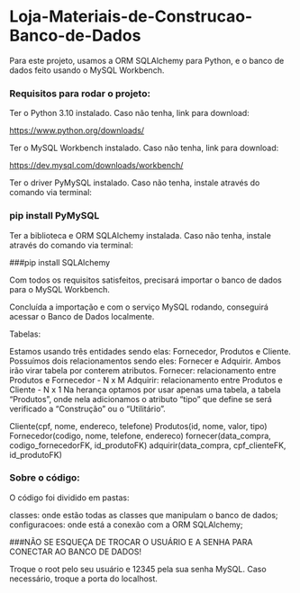 # Loja-Materiais-de-Construcao-Banco-de-Dados


Para este projeto, usamos a ORM SQLAlchemy para Python, e o banco de dados feito usando o MySQL Workbench.


### Requisitos para rodar o projeto:


Ter o Python 3.10 instalado. Caso não tenha, link para download:

https://www.python.org/downloads/

Ter o MySQL Workbench instalado. Caso não tenha, link para download:

https://dev.mysql.com/downloads/workbench/

Ter o driver PyMySQL instalado. Caso não tenha, instale através do comando via terminal:

### pip install PyMySQL

Ter a biblioteca e ORM SQLAlchemy instalada. Caso não tenha, instale através do comando via terminal:

###pip install SQLAlchemy

Com todos os requisitos satisfeitos, precisará importar o banco de dados para o MySQL Workbench.

Concluída a importação e com o serviço MySQL rodando, conseguirá acessar o Banco de Dados localmente.

Tabelas:

Estamos usando três entidades sendo elas: Fornecedor, Produtos e Cliente.
Possuímos dois relacionamentos sendo eles: Fornecer e Adquirir. Ambos irão virar tabela por conterem atributos.
Fornecer: relacionamento entre Produtos e Fornecedor - N x M
Adquirir: relacionamento entre Produtos e Cliente - N x 1
Na herança optamos por usar apenas uma tabela, a tabela “Produtos”, onde nela adicionamos o atributo “tipo” que define se será verificado a “Construção” ou o “Utilitário”.

Cliente(cpf, nome, endereco, telefone)
Produtos(id, nome, valor, tipo)
Fornecedor(codigo, nome, telefone, endereco)
fornecer(data_compra, codigo_fornecedorFK, id_produtoFK)
adquirir(data_compra, cpf_clienteFK, id_produtoFK)


### Sobre o código:

O código foi dividido em pastas:

classes: onde estão todas as classes que manipulam o banco de dados;
configuracoes: onde está a conexão com a ORM SQLAlchemy;

###NÃO SE ESQUEÇA DE TROCAR O USUÁRIO E A SENHA PARA CONECTAR AO BANCO DE DADOS!

Troque o root pelo seu usuário e 12345 pela sua senha MySQL.
Caso necessário, troque a porta do localhost.
